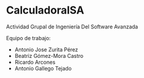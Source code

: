 # CalculadoraISA
 Actividad Grupal de Ingeniería Del Software Avanzada

Equipo de trabajo:
- Antonio Jose Zurita Pérez
- Beatriz Gómez-Mora Castro
- Ricardo Arcones
- Antonio Gallego Tejado
